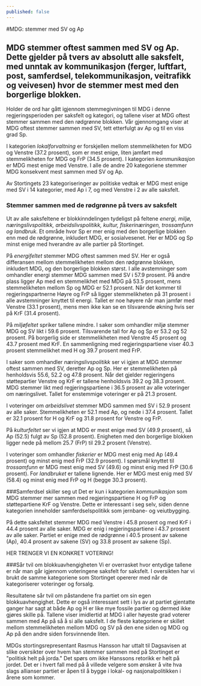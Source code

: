 ```yaml
---
published: false
---
```


#MDG: stemmer med SV og Ap 

## MDG stemmer oftest sammen med SV og Ap. Dette gjelder på tvers av absolutt alle saksfelt, med unntak av kommunikasjon (ferger, luftfart, post, samferdsel, telekommunikasjon, veitrafikk og veivesen) hvor de stemmer mest med den borgerlige blokken. 

Holder de ord har gått igjennom stemmegivningen til MDG i denne regjeringsperioden per saksfelt og kategori, og tallene viser at MDG oftest stemmer sammen med den rødgrønne blokken. Vår gjennomgang viser at MDG oftest stemmer sammen med SV, tett etterfulgt av Ap og til en viss grad Sp. 

I kategorien *lokalforvaltning* er forskjellen mellom stemmelikheten for MDG og Venstre (37.2 prosent), som er mest enige, liten jamført med stemmelikheten for MDG og FrP (34.5 prosent). I kategorien *kommunikasjon* er MDG mest enige med Venstre. I alle de andre 20 kategoriene stemmer MDG konsekvent mest sammen med SV og Ap. 

Av Stortingets 23 kategoriseringer av politiske vedtak er MDG mest enige med SV i 14 kategorier, med Ap i 7, og med Venstre i 2 av alle saksfelt. 

### Stemmer sammen med de rødgrønne på tvers av saksfelt

Ut av alle saksfeltene er blokkinndelingen tydeligst på feltene *energi, miljø, næringslivspolitikk, arbeidslivspolitikk, kultur, fiskerinæringen, trossamfunn og landbruk*. Et område hvor Sp er mer enig med den borgerlige blokken enn med de rødgrønne, inkludert MDG, er sosialvesenet. Her er MDG og Sp minst enige med hverandre av alle partier på Stortinget.  

På *energifeltet* stemmer MDG oftest sammen med SV. Her er også differansen mellom stemmelikheten mellom den rødgrønne blokken, inkludert MDG, og den borgerlige blokken størst. I alle avstemninger som omhandler energi stemmer MDG sammen med SV i 57.9 prosent. På andre plass ligger Ap med en stemmelikhet med MDG på 53.5 prosent, mens stemmelikheten mellom Sp og MDG er 52.1 prosent. Når det kommer til regjeringspartnerne Høyre og FrP så ligger stemmelikheten på 31 prosent i alle avstemninger knyttet til energi. Tallet er noe høyere når man jamfør med Venstre (33.1 prosent), mens men ikke kan se en tilsvarende økning hvis ser på KrF (31.4 prosent). 

På *miljøfeltet* spriker tallene mindre. I saker som omhandler miljø stemmer MDG og SV likt i 59.6 prosent. Tilsvarende tall for Ap og Sp er 53.2 og 52 prosent. På borgerlig side er stemmelikheten med Venstre 45 prosent og 43.7 prosent med KrF. En sammenligning med regjeringspartiene viser 40.3 prosent stemmelikhet med H og 39.7 prosent med FrP. 

I saker som omhandler *næringslivspolitikk* ser vi igjen at MDG stemmer oftest sammen med SV, deretter Ap og Sp. Her er stemmelikheten på henholdsvis 55.6, 52.2 og 47.8 prosent. Når det gjelder regjeringens støttepartier Venstre og KrF er tallene henholdsvis 39.2 og 38.3 prosent. MDG stemmer likt med regjeringspartiene i 36.5 prosent av alle voteringer om næringslivet. Tallet for enstemmige voteringer er på 21.3 prosent.

I voteringer om *arbeidslivet* stemmer MDG sammen med SV i 52.9 prosent av alle saker. Stemmelikheten er 52.1 med Ap, og nede i 37.4 prosent. Tallet er 32.1 prosent for H og KrF og 31.8 prosent for Venstre og FrP. 

På *kulturfeltet* ser vi igjen at MDG er mest enige med SV (49.9 prosent), så Ap (52.5) fulgt av Sp (52.8 prosent). Enigheten med den borgerlige blokken ligger nede på mellom 25.7 (FrP) til 29.2 prosent (Venstre).

I voteringer som omhandler *fiskerier* er MDG mest enig med Ap (49.4 prosent) og minst enig med FrP (32.9 prosent). I spørsmål knyttet til *trossamfunn* er MDG mest enig med SV (49.6) og minst enig med FrP (30.6 prosent). For *landbruket* er tallene lignende. Her er MDG mest enig med SV (58.4) og minst enig med FrP og H (begge 30.3 prosent).

###Samferdsel skiller seg ut
Det er kun i kategorien *kommunikasjon* som MDG stemmer mer sammen med regjeringspartiene H og FrP og støttepartiene KrF og Venstre. Dette er interessant i seg selv, siden denne kategorien inneholder samferdselspolitikk som jernbane- og veiutbygging. 

På dette saksfeltet stemmer MDG med Venstre i 45.8 prosent og med KrF i 44.4 prosent av alle saker. MDG er enig i regjeringspartiene i 43.7 prosent av alle saker. Partiet er enige med de rødgrønne i 40.5 prosent av sakene (Ap), 40.4 prosent av sakene (SV) og 33.8 prosent av sakene (Sp).  

HER TRENGER VI EN KONKRET VOTERING!

###Sår tvil om blokkuavhengigheten
Vi er overrasket hvor entydige tallene er når man går igjennom voteringene saksfelt for saksfelt. I oversikten har vi brukt de samme kategoriene som Stortinget opererer med når de kategoriserer voteringer og forsalg. 

Resultatene sår tvil om påstandene fra partiet om sin egen blokkuavhengighet. Dette er også interessant sett i lys av at partiet gjentatte ganger har sagt at både Ap og H er like mye fossile partier og dermed ikke gjøres skille på. Tallene viser imidlertid at MDG i aller høyeste grad voterer sammen med Ap på så å si alle saksfelt. I de fleste kategoriene er skillet mellom stemmelikheten mellom MDG og SV på den ene siden og MDG og Ap på den andre siden forsvinnende liten. 

MDGs stortingsrepresentant Rasmus Hansson har uttalt til Dagsavisen at slike oversikter over hvem han stemmer sammen med på Stortinget er "politisk helt på jorda." Det spørs om ikke Hanssons retorikk er helt på jordet. Det er i hvert fall med på å villede velgere som ønsker å vite hva slags allianser partiet er åpen til å bygge i lokal- og nasjonalpolitikken i årene som kommer. 

 

